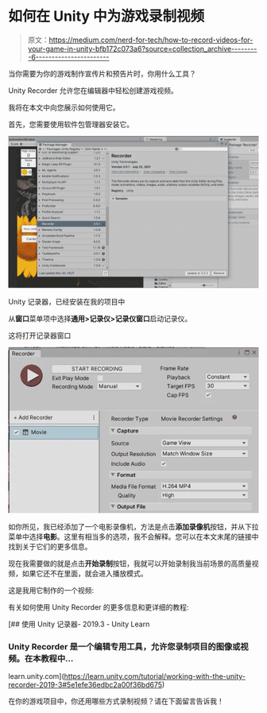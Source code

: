 # 如何在 Unity 中为游戏录制视频

> 原文：<https://medium.com/nerd-for-tech/how-to-record-videos-for-your-game-in-unity-bfb172c073a6?source=collection_archive---------6----------------------->

当你需要为你的游戏制作宣传片和预告片时，你用什么工具？

Unity Recorder 允许您在编辑器中轻松创建游戏视频。

我将在本文中向您展示如何使用它。

首先，您需要使用软件包管理器安装它。

![](img/2313fb5bd54b5afd5dd7923dec00fb8d.png)

Unity 记录器，已经安装在我的项目中

从**窗口**菜单项中选择**通用>记录仪>记录仪窗口**启动记录仪。

这将打开记录器窗口

![](img/ebc3ba3161b50e1b2c9401ea23bf08ca.png)

如你所见，我已经添加了一个电影录像机，方法是点击**添加录像机**按钮，并从下拉菜单中选择**电影**。这里有相当多的选项，我不会解释。您可以在本文末尾的链接中找到关于它们的更多信息。

现在我需要做的就是点击**开始录制**按钮，我就可以开始录制我当前场景的高质量视频，如果它还不在里面，就会进入播放模式。

这是我用它制作的一个视频:

有关如何使用 Unity Recorder 的更多信息和更详细的教程:

[](https://learn.unity.com/tutorial/working-with-the-unity-recorder-2019-3#5e1efe36edbc2a00f36bd675) [## 使用 Unity 记录器- 2019.3 - Unity Learn

### Unity Recorder 是一个编辑专用工具，允许您录制项目的图像或视频。在本教程中…

learn.unity.com](https://learn.unity.com/tutorial/working-with-the-unity-recorder-2019-3#5e1efe36edbc2a00f36bd675) 

在你的游戏项目中，你还用哪些方式录制视频？请在下面留言告诉我！
